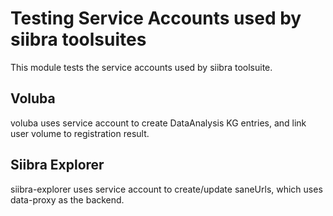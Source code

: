 # Testing Service Accounts used by siibra toolsuites

This module tests the service accounts used by siibra toolsuite. 

## Voluba

voluba uses service account to create DataAnalysis KG entries, and link user volume to registration result.

## Siibra Explorer

siibra-explorer uses service account to create/update saneUrls, which uses data-proxy as the backend.
